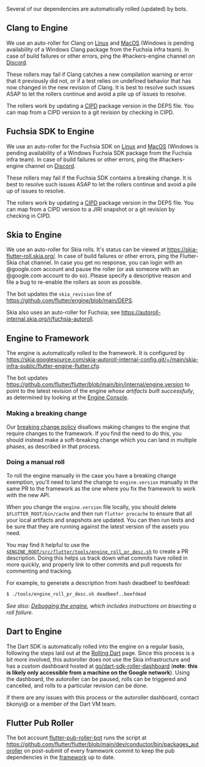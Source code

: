 Several of our dependencies are automatically rolled (updated) by bots.

## Clang to Engine

We use an auto-roller for Clang on [Linux](https://autoroll.skia.org/r/clang-linux-flutter-engine) and [MacOS](https://autoroll.skia.org/r/clang-mac-flutter-engine) (Windows is pending availability of a Windows Clang package from the Fuchsia infra team). In case of build failures or other errors, ping the #hackers-engine channel on [Discord](../contributing/Chat.md).

These rollers may fail if Clang catches a new compilation warning or error that it previously did not, or if a test relies on undefined behavior that has now changed in the new revision of Clang. It is best to resolve such issues ASAP to let the rollers continue and avoid a pile up of issues to resolve.

The rollers work by updating a [CIPD](https://chrome-infra-packages.appspot.com/p/fuchsia/third_party/clang/) package version in the DEPS file. You can map from a CIPD version to a git revision by checking in CIPD.

## Fuchsia SDK to Engine

We use an auto-roller for the Fuchsia SDK on [Linux](https://autoroll.skia.org/r/fuchsia-linux-sdk-flutter-engine) and [MacOS](https://autoroll.skia.org/r/fuchsia-mac-sdk-flutter-engine) (Windows is pending availability of a Windows Fuchsia SDK package from the Fuchsia infra team). In case of build failures or other errors, ping the #hackers-engine channel on [Discord](../contributing/Chat.md).

These rollers may fail if the Fuchsia SDK contains a breaking change. It is best to resolve such issues ASAP to let the rollers continue and avoid a pile up of issues to resolve.

The rollers work by updating a [CIPD](https://chrome-infra-packages.appspot.com/p/fuchsia/sdk/core) package version in the DEPS file. You can map from a CIPD version to a JIRI snapshot or a git revision by checking in CIPD.

## Skia to Engine

We use an auto-roller for Skia rolls. It's status can be viewed at <https://skia-flutter-roll.skia.org/>. In case of  build failures or other errors, ping the Flutter-Skia chat channel. In case you get no response, you can login with an @google.com account and pause the roller (or ask someone with an @google.com account to do so). Please specify a descriptive reason and file a bug to re-enable the rollers as soon as possible.

The bot updates the `skia_revision` line of <https://github.com/flutter/engine/blob/main/DEPS>.

Skia also uses an auto-roller for Fuchsia; see <https://autoroll-internal.skia.org/r/fuchsia-autoroll>.

## Engine to Framework

The engine is automatically rolled to the framework. It is configured by <https://skia.googlesource.com/skia-autoroll-internal-config.git/+/main/skia-infra-public/flutter-engine-flutter.cfg>.

The bot updates <https://github.com/flutter/flutter/blob/main/bin/internal/engine.version> to point to the latest revision of the engine *whose artifacts built successfully*, as determined by looking at the [Engine Console](https://ci.chromium.org/p/flutter/g/engine/console).


### Making a breaking change

Our [breaking change policy](../contributing/Tree-hygiene.md#handling-breaking-changes) disallows making changes to the engine that require changes to the framework. If you find the need to do this, you should instead make a soft-breaking change which you can land in multiple phases, as described in that process.

### Doing a manual roll

To roll the engine manually in the case you have a breaking change exemption, you'll need to land the change to `engine.version` manually in the same PR to the framework as the one where you fix the framework to work with the new API.

When you change the `engine.version` file locally, you should delete `$FLUTTER_ROOT/bin/cache` and then run `flutter precache` to ensure that all your local artifacts and snapshots are updated. You can then run tests and be sure that they are running against the latest version of the assets you need.

You may find it helpful to use the [`$ENGINE_ROOT/src/flutter/tools/engine_roll_pr_desc.sh`](https://github.com/flutter/engine/blob/main/tools/engine_roll_pr_desc.sh) to create a PR description. Doing this helps us track down what commits have rolled in more quickly, and properly link to other commits and pull requests for commenting and tracking.

For example, to generate a description from hash deadbeef to beefdead:

```bash
$ ./tools/engine_roll_pr_desc.sh deadbeef..beefdead
```

_See also: [Debugging the engine](../engine/Debugging-the-engine.md), which includes instructions on bisecting a roll failure._


## Dart to Engine

The Dart SDK is automatically rolled into the engine on a regular basis, following the steps laid out at the [Rolling Dart](Rolling-Dart.md) page. Since this process is a bit more involved, this autoroller does not use the Skia infrastructure and has a custom dashboard hosted at [go/dart-sdk-roller-dashboard](http://go/dart-sdk-roller-dashboard) (**note: this is likely only accessible from a machine on the Google network**). Using the dashboard, the autoroller can be paused, rolls can be triggered and cancelled, and rolls to a particular revision can be done.

If there are any issues with this process or the autoroller dashboard, contact bkonyi@ or a member of the Dart VM team.

## Flutter Pub Roller

The bot account [flutter-pub-roller-bot](https://github.com/flutter-pub-roller-bot) runs the script at
https://github.com/flutter/flutter/blob/main/dev/conductor/bin/packages_autoroller on post-submit of
every framework commit to keep the pub dependencies in the [framework](https://github.com/flutter/flutter)
up to date.